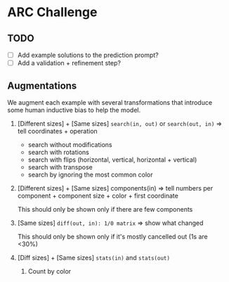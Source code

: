 # ARC Challenge

## TODO
- [ ] Add example solutions to the prediction prompt?
- [ ] Add a validation + refinement step?

## Augmentations
We augment each example with several transformations that introduce some human inductive bias to help the model.

1. [Different sizes] + [Same sizes] `search(in, out)` or `search(out, in)` => tell coordinates + operation
   * search without modifications
   * search with rotations
   * search with flips (horizontal, vertical, horizontal + vertical)
   * search with transpose
   * search by ignoring the most common color

2. [Different sizes] + [Same sizes] components(in) => tell numbers per component + component size + color + first coordinate

   This should only be shown only if there are few components

3. [Same sizes] `diff(out, in): 1/0 matrix` => show what changed

    This should only be shown only if it's mostly cancelled out (1s are <30%)

4. [Diff sizes] + [Same sizes] `stats(in)` and `stats(out)`
   1. Count by color
